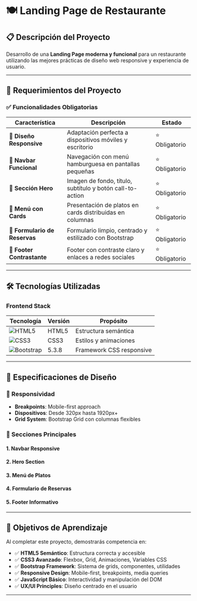# 🍽️ Landing Page de Restaurante

## 📋 Descripción del Proyecto

Desarrollo de una **Landing Page moderna y funcional** para un restaurante utilizando las mejores prácticas de diseño web responsive y experiencia de usuario.

---

## 🎯 Requerimientos del Proyecto

### ✅ Funcionalidades Obligatorias

| **Característica** | **Descripción** | **Estado** |
|-------------------|-----------------|------------|
| 📱 **Diseño Responsive** | Adaptación perfecta a dispositivos móviles y escritorio | ⭐ Obligatorio |
| 🍔 **Navbar Funcional** | Navegación con menú hamburguesa en pantallas pequeñas | ⭐ Obligatorio |
| 🌟 **Sección Hero** | Imagen de fondo, título, subtítulo y botón call-to-action | ⭐ Obligatorio |
| 🍕 **Menú con Cards** | Presentación de platos en cards distribuidas en columnas | ⭐ Obligatorio |
| 📝 **Formulario de Reservas** | Formulario limpio, centrado y estilizado con Bootstrap | ⭐ Obligatorio |
| 🔗 **Footer Contrastante** | Footer con contraste claro y enlaces a redes sociales | ⭐ Obligatorio |

---

## 🛠️ Tecnologías Utilizadas

### Frontend Stack

<div align="center">

| Tecnología | Versión | Propósito |
|-----------|---------|-----------|
| ![HTML5](https://img.shields.io/badge/HTML5-E34F26?style=for-the-badge&logo=html5&logoColor=white) | HTML5 | Estructura semántica |
| ![CSS3](https://img.shields.io/badge/CSS3-1572B6?style=for-the-badge&logo=css3&logoColor=white) | CSS3 | Estilos y animaciones |
| ![Bootstrap](https://img.shields.io/badge/Bootstrap-563D7C?style=for-the-badge&logo=bootstrap&logoColor=white) | 5.3.8 | Framework CSS responsive |

</div>

---

## 🎨 Especificaciones de Diseño

### 📱 Responsividad
- **Breakpoints**: Mobile-first approach
- **Dispositivos**: Desde 320px hasta 1920px+
- **Grid System**: Bootstrap Grid con columnas flexibles

### 🎯 Secciones Principales

#### 1. **Navbar Responsive**

#### 2. **Hero Section**

#### 3. **Menú de Platos**

#### 4. **Formulario de Reservas**

#### 5. **Footer Informativo**

---

## 🎯 Objetivos de Aprendizaje

Al completar este proyecto, demostrarás competencia en:

- ✅ **HTML5 Semántico**: Estructura correcta y accesible
- ✅ **CSS3 Avanzado**: Flexbox, Grid, Animaciones, Variables CSS
- ✅ **Bootstrap Framework**: Sistema de grids, componentes, utilidades
- ✅ **Responsive Design**: Mobile-first, breakpoints, media queries
- ✅ **JavaScript Básico**: Interactividad y manipulación del DOM
- ✅ **UX/UI Principles**: Diseño centrado en el usuario

---


